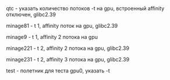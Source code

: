 qtc - указать количество потоков -t на gpu, встроенный affinity отключен, glibc2.39

minage81 - t 1, affinity поток на gpu, glibc2.39

minage9 - t 1, affinity 2 потока на gpu

minage221 - t 2, affinity 2 потока на gpu, glibc2.39

minage231 - t 2, affinity 3 потока на gpu, glibc2.39

test - полетник для теста gpu0, указать -t
